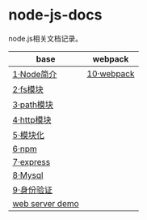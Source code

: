 # node-js-docs 

node.js相关文档记录。



| base                             | webpack |
| -------------------------------- | -------------------------------- |
| [1·Node简介](docs/1·Node简介.md) | [10·webpack](docs/10·webpack.md) |
| [2·fs模块](docs/2·fs模块.md)     |  |
| [3·path模块](docs/3·path模块.md) |  |
| [4·http模块](docs/4·http模块.md) |  |
| [5·模块化](docs/5·模块化.md) |  |
| [6·npm](docs/6·npm.md) |  |
| [7·express](docs/7·express.md) |  |
| [8·Mysql](docs/8·Mysql.md) | |
| [9·身份验证](docs/9·身份验证.md) | |
| [web server demo](server/app.js) | |
